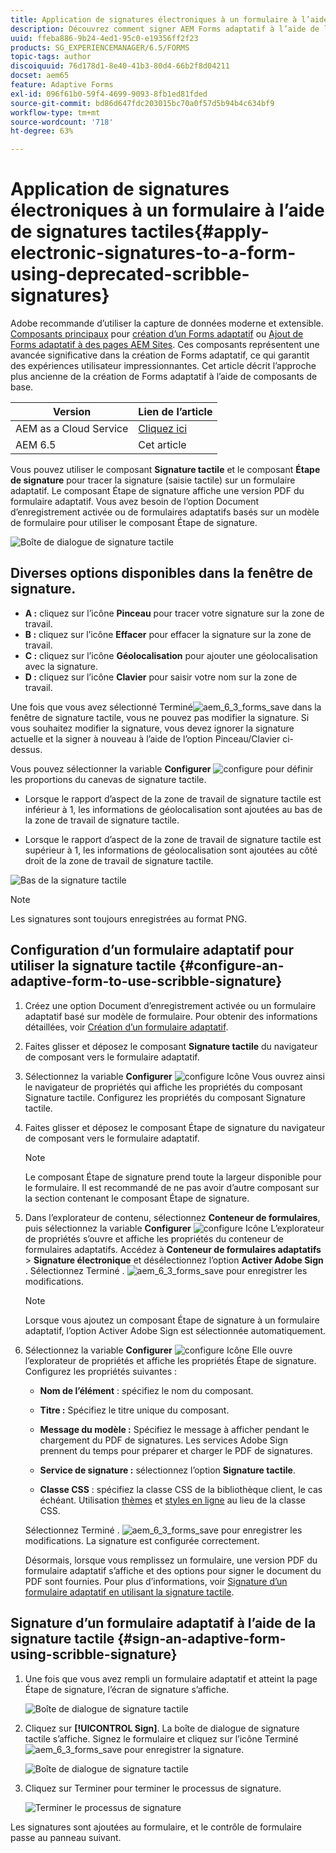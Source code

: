 ```yaml
---
title: Application de signatures électroniques à un formulaire à l’aide de signatures tactiles
description: Découvrez comment signer AEM Forms adaptatif à l’aide de la signature tactile. Vous pouvez utiliser l’étape signature tactile et signature pour tracer la signature sur un formulaire.
uuid: ffeba886-9b24-4ed1-95c0-e19356ff2f23
products: SG_EXPERIENCEMANAGER/6.5/FORMS
topic-tags: author
discoiquuid: 76d178d1-8e40-41b3-80d4-66b2f8d04211
docset: aem65
feature: Adaptive Forms
exl-id: 096f61b0-59f4-4699-9093-8fb1ed81fded
source-git-commit: bd86d647fdc203015bc70a0f57d5b94b4c634bf9
workflow-type: tm+mt
source-wordcount: '718'
ht-degree: 63%

---
```


# Application de signatures électroniques à un formulaire à l’aide de signatures tactiles{#apply-electronic-signatures-to-a-form-using-deprecated-scribble-signatures}

<span class="preview"> Adobe recommande d’utiliser la capture de données moderne et extensible. [Composants principaux](https://experienceleague.adobe.com/docs/experience-manager-core-components/using/adaptive-forms/introduction.html?lang=fr) pour [création d’un Forms adaptatif](/help/forms/using/create-an-adaptive-form-core-components.md) ou [Ajout de Forms adaptatif à des pages AEM Sites](/help/forms/using/create-or-add-an-adaptive-form-to-aem-sites-page.md). Ces composants représentent une avancée significative dans la création de Forms adaptatif, ce qui garantit des expériences utilisateur impressionnantes. Cet article décrit l’approche plus ancienne de la création de Forms adaptatif à l’aide de composants de base. </span>


| Version | Lien de l’article |
| -------- | ---------------------------- |
| AEM as a Cloud Service | [Cliquez ici](https://experienceleague.adobe.com/docs/experience-manager-cloud-service/content/forms/adaptive-forms-authoring/authoring-adaptive-forms-foundation-components/add-components-to-an-adaptive-form/signing-forms-using-scribble.html) |
| AEM 6.5 | Cet article |


Vous pouvez utiliser le composant **Signature tactile** et le composant **Étape de signature** pour tracer la signature (saisie tactile) sur un formulaire adaptatif. Le composant Étape de signature affiche une version PDF du formulaire adaptatif. Vous avez besoin de l’option Document d’enregistrement activée ou de formulaires adaptatifs basés sur un modèle de formulaire pour utiliser le composant Étape de signature.

![Boîte de dialogue de signature tactile](/help/forms/using/assets/scribble-signature.png)

## Diverses options disponibles dans la fenêtre de signature.

* **A :** cliquez sur l’icône **Pinceau** pour tracer votre signature sur la zone de travail.
* **B :** cliquez sur l’icône **Effacer** pour effacer la signature sur la zone de travail.
* **C :** cliquez sur l’icône **Géolocalisation** pour ajouter une géolocalisation avec la signature.
* **D :** cliquez sur l’icône **Clavier** pour saisir votre nom sur la zone de travail.

Une fois que vous avez sélectionné Terminé![aem_6_3_forms_save](assets/aem_6_3_forms_save.png) dans la fenêtre de signature tactile, vous ne pouvez pas modifier la signature. Si vous souhaitez modifier la signature, vous devez ignorer la signature actuelle et la signer à nouveau à l’aide de l’option Pinceau/Clavier ci-dessus.

Vous pouvez sélectionner la variable **Configurer** ![configure](assets/configure.png) pour définir les proportions du canevas de signature tactile.
* Lorsque le rapport d’aspect de la zone de travail de signature tactile est inférieur à 1, les informations de géolocalisation sont ajoutées au bas de la zone de travail de signature tactile.

* Lorsque le rapport d’aspect de la zone de travail de signature tactile est supérieur à 1, les informations de géolocalisation sont ajoutées au côté droit de la zone de travail de signature tactile.

![Bas de la signature tactile](/help/forms/using/assets/scribble-signature-aspectratio.PNG)


>[!NOTE]
>
>Les signatures sont toujours enregistrées au format PNG.
>

## Configuration d’un formulaire adaptatif pour utiliser la signature tactile {#configure-an-adaptive-form-to-use-scribble-signature}

1. Créez une option Document d’enregistrement activée ou un formulaire adaptatif basé sur modèle de formulaire. Pour obtenir des informations détaillées, voir [Création d’un formulaire adaptatif](../../forms/using/creating-adaptive-form.md).
1. Faites glisser et déposez le composant **Signature tactile** du navigateur de composant vers le formulaire adaptatif.
1. Sélectionnez la variable **Configurer** ![configure](assets/configure.png) Icône Vous ouvrez ainsi le navigateur de propriétés qui affiche les propriétés du composant Signature tactile. Configurez les propriétés du composant Signature tactile.
1. Faites glisser et déposez le composant Étape de signature du navigateur de composant vers le formulaire adaptatif.

   >[!NOTE]
   >
   >Le composant Étape de signature prend toute la largeur disponible pour le formulaire. Il est recommandé de ne pas avoir d’autre composant sur la section contenant le composant Étape de signature. 
   >

1. Dans l’explorateur de contenu, sélectionnez **Conteneur de formulaires**, puis sélectionnez la variable **Configurer** ![configure](/help/forms/using/assets/configure.png) Icône L’explorateur de propriétés s’ouvre et affiche les propriétés du conteneur de formulaires adaptatifs. Accédez à **Conteneur de formulaires adaptatifs** > **Signature électronique** et désélectionnez l’option **Activer Adobe Sign** . Sélectionnez Terminé . ![aem_6_3_forms_save](assets/aem_6_3_forms_save.png) pour enregistrer les modifications.

   >[!NOTE]
   >
   >Lorsque vous ajoutez un composant Étape de signature à un formulaire adaptatif, l’option Activer Adobe Sign est sélectionnée automatiquement.
   >

1. Sélectionnez la variable **Configurer** ![configure](assets/configure.png) Icône Elle ouvre l’explorateur de propriétés et affiche les propriétés Étape de signature. Configurez les propriétés suivantes :

   * **Nom de l’élément** : spécifiez le nom du composant.

   * **Titre :** Spécifiez le titre unique du composant.
   * **Message du modèle :** Spécifiez le message à afficher pendant le chargement du PDF de signatures. Les services Adobe Sign prennent du temps pour préparer et charger le PDF de signatures.
   * **Service de signature :** sélectionnez l’option **Signature tactile**.

   * **Classe CSS** : spécifiez la classe CSS de la bibliothèque client, le cas échéant. Utilisation [thèmes](../../forms/using/themes.md) et [styles en ligne](../../forms/using/inline-style-adaptive-forms.md) au lieu de la classe CSS.

   Sélectionnez Terminé . ![aem_6_3_forms_save](assets/aem_6_3_forms_save.png) pour enregistrer les modifications. La signature est configurée correctement.

   Désormais, lorsque vous remplissez un formulaire, une version PDF du formulaire adaptatif s’affiche et des options pour signer le document du PDF sont fournies. Pour plus d’informations, voir [Signature d’un formulaire adaptatif en utilisant la signature tactile](../../forms/using/signing-forms-using-scribble.md#sign-an-adaptive-form-using-scribble-signature).

## Signature d’un formulaire adaptatif à l’aide de la signature tactile {#sign-an-adaptive-form-using-scribble-signature}

1. Une fois que vous avez rempli un formulaire adaptatif et atteint la page Étape de signature, l’écran de signature s’affiche.

   ![Boîte de dialogue de signature tactile](/help/forms/using/assets/esignscribblesign.jpg)

1. Cliquez sur **[!UICONTROL Sign]**. La boîte de dialogue de signature tactile s’affiche. Signez le formulaire et cliquez sur l’icône Terminé ![aem_6_3_forms_save](assets/aem_6_3_forms_save.png) pour enregistrer la signature.

   ![Boîte de dialogue de signature tactile](/help/forms/using/assets/scribblewidget.png)

1. Cliquez sur Terminer pour terminer le processus de signature.

   ![Terminer le processus de signature](/help/forms/using/assets/scribblecomplete.jpg)

Les signatures sont ajoutées au formulaire, et le contrôle de formulaire passe au panneau suivant.
